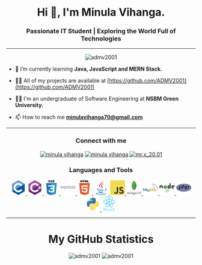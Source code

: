 <h1 align="center">Hi 👋, I'm Minula Vihanga.</h1>
<h3 align="center">Passionate IT Student | Exploring the World Full of Technologies</h3>
<hr>

<p align="center"> <img src="https://komarev.com/ghpvc/?username=admv2001&label=Profile%20views&color=0e75b6&style=flat" alt="admv2001" /> </p>

- 🌱 I’m currently learning **Java, JavaScript and MERN Stack.**

- 👨‍💻 All of my projects are available at [https://github.com/ADMV2001](https://github.com/ADMV2001)

- 👨‍🎓 I'm an undergraduate of Software Engineering at **NSBM Green University.**

- 📫 How to reach me **minulavihanga70@gmail.com**

<hr>

<h3 align="center">Connect with me</h3>
<p align="center">
<a href="https://linkedin.com/in/minula vihanga" target="blank"><img align="center" src="https://raw.githubusercontent.com/rahuldkjain/github-profile-readme-generator/master/src/images/icons/Social/linked-in-alt.svg" alt="minula vihanga" height="30" width="40" /></a>
<a href="https://fb.com/minula vihanga" target="blank"><img align="center" src="https://raw.githubusercontent.com/rahuldkjain/github-profile-readme-generator/master/src/images/icons/Social/facebook.svg" alt="minula vihanga" height="30" width="40" /></a>
<a href="https://instagram.com/mr.x_20.01" target="blank"><img align="center" src="https://raw.githubusercontent.com/rahuldkjain/github-profile-readme-generator/master/src/images/icons/Social/instagram.svg" alt="mr.x_20.01" height="30" width="40" /></a>
</p>

<h3 align="center">Languages and Tools</h3>
<p align="center"> <a href="https://www.cprogramming.com/" target="_blank" rel="noreferrer"> <img src="https://raw.githubusercontent.com/devicons/devicon/master/icons/c/c-original.svg" alt="c" width="40" height="40"/> </a> <a href="https://www.w3schools.com/cs/" target="_blank" rel="noreferrer"> <img src="https://raw.githubusercontent.com/devicons/devicon/master/icons/csharp/csharp-original.svg" alt="csharp" width="40" height="40"/> </a> <a href="https://www.w3schools.com/css/" target="_blank" rel="noreferrer"> <img src="https://raw.githubusercontent.com/devicons/devicon/master/icons/css3/css3-original-wordmark.svg" alt="css3" width="40" height="40"/> </a> <a href="https://expressjs.com" target="_blank" rel="noreferrer"> <img src="https://raw.githubusercontent.com/devicons/devicon/master/icons/express/express-original-wordmark.svg" alt="express" width="40" height="40"/> </a> <a href="https://www.w3.org/html/" target="_blank" rel="noreferrer"> <img src="https://raw.githubusercontent.com/devicons/devicon/master/icons/html5/html5-original-wordmark.svg" alt="html5" width="40" height="40"/> </a> <a href="https://www.java.com" target="_blank" rel="noreferrer"> <img src="https://raw.githubusercontent.com/devicons/devicon/master/icons/java/java-original.svg" alt="java" width="40" height="40"/> </a> <a href="https://developer.mozilla.org/en-US/docs/Web/JavaScript" target="_blank" rel="noreferrer"> <img src="https://raw.githubusercontent.com/devicons/devicon/master/icons/javascript/javascript-original.svg" alt="javascript" width="40" height="40"/> </a> <a href="https://www.mongodb.com/" target="_blank" rel="noreferrer"> <img src="https://raw.githubusercontent.com/devicons/devicon/master/icons/mongodb/mongodb-original-wordmark.svg" alt="mongodb" width="40" height="40"/> </a> <a href="https://www.mysql.com/" target="_blank" rel="noreferrer"> <img src="https://raw.githubusercontent.com/devicons/devicon/master/icons/mysql/mysql-original-wordmark.svg" alt="mysql" width="40" height="40"/> </a> <a href="https://nodejs.org" target="_blank" rel="noreferrer"> <img src="https://raw.githubusercontent.com/devicons/devicon/master/icons/nodejs/nodejs-original-wordmark.svg" alt="nodejs" width="40" height="40"/> </a> <a href="https://www.php.net" target="_blank" rel="noreferrer"> <img src="https://raw.githubusercontent.com/devicons/devicon/master/icons/php/php-original.svg" alt="php" width="40" height="40"/> </a> <a href="https://www.python.org" target="_blank" rel="noreferrer"> <img src="https://raw.githubusercontent.com/devicons/devicon/master/icons/python/python-original.svg" alt="python" width="40" height="40"/> </a> <a href="https://reactjs.org/" target="_blank" rel="noreferrer"> <img src="https://raw.githubusercontent.com/devicons/devicon/master/icons/react/react-original-wordmark.svg" alt="react" width="40" height="40"/> </a> </p>

<hr>
<h1 align="center">My GitHub Statistics</h1>

<p align="center">
    <img src="https://github-readme-stats.vercel.app/api?username=admv2001&show_icons=true&locale=en&bg_color=0d1117&text_color=ffffff&title_color=ffffff&icon_color=79ff97" alt="admv2001" />
    <img src="https://github-readme-streak-stats.herokuapp.com/?user=admv2001&background=0d1117&currStreakNum=ffffff&sideNums=ffffff&dates=ffffff&ring=79ff97&fire=79ff97&currStreakLabel=ffffff" alt="admv2001" />
</p>


